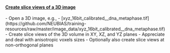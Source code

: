 <h4 id="2d"><a href="#2d">Create slice views of a 3D image</a></h4>
- Open a 3D image, e.g.,
  - [xyz_16bit_calibrated__dna_metaphase.tif](https://github.com/NEUBIAS/training-resources/raw/master/image_data/xyz_16bit_calibrated__dna_metaphase.tif)
- Create slice views of the 3D volume in XY, XZ, and YZ planes
- Appreciate and deal with anisotropic voxels sizes
- Optionally also create slice views at non-orthogonal planes
